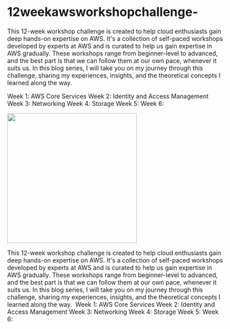 # 12weekawsworkshopchallenge-

This 12-week workshop challenge is created to help cloud enthusiasts gain deep hands-on expertise on AWS. It's a collection of self-paced workshops developed by experts at AWS and is curated to help us gain expertise in AWS gradually. These workshops range from beginner-level to advanced, and the best part is that we can follow them at our own pace, whenever it suits us.
In this blog series, I will take you on my journey through this challenge, sharing my experiences, insights, and the theoretical concepts I learned along the way. 

Week 1: AWS Core Services
Week 2: Identity and Access Management
Week 3: Networking
Week 4: Storage
Week 5:
Week 6:

<img src="https://github.com/sreedevi-langoju/12weekawsworkshopchallenge-/assets/135724041/e6245f1b-0558-41c0-9ddd-7e3e769ddf54" height="300" width="300">

This 12-week workshop challenge is created to help cloud enthusiasts gain deep hands-on expertise on AWS. It's a collection of self-paced workshops developed by experts at AWS and is curated to help us gain expertise in AWS gradually. These workshops range from beginner-level to advanced, and the best part is that we can follow them at our own pace, whenever it suits us.
In this blog series, I will take you on my journey through this challenge, sharing my experiences, insights, and the theoretical concepts I learned along the way. 
Week 1: AWS Core Services
Week 2: Identity and Access Management
Week 3: Networking
Week 4: Storage
Week 5:
Week 6:
